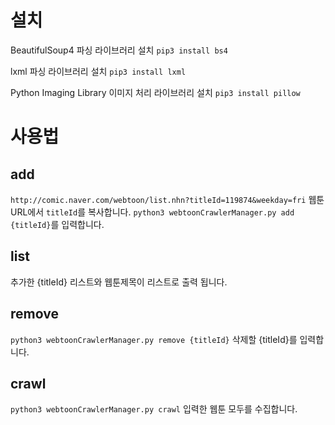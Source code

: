 # 설치
BeautifulSoup4 파싱 라이브러리 설치
`pip3 install bs4`

lxml 파싱 라이브러리 설치
`pip3 install lxml`

Python Imaging Library 이미지 처리 라이브러리 설치 
`pip3 install pillow`

# 사용법

## add
`http://comic.naver.com/webtoon/list.nhn?titleId=119874&weekday=fri`
웹툰 URL에서 `titleId`를 복사합니다.
`python3 webtoonCrawlerManager.py add {titleId}`를 입력합니다.

## list
추가한 {titleId} 리스트와 웹툰제목이 리스트로 출력 됩니다.

## remove
`python3 webtoonCrawlerManager.py remove {titleId}`
삭제할 {titleId}를 입력합니다.

## crawl
`python3 webtoonCrawlerManager.py crawl`
입력한 웹툰 모두를 수집합니다.
